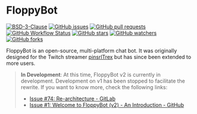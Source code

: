 # FloppyBot

<!-- TODO: Logo -->

[![BSD-3-Clause](https://img.shields.io/github/license/rGunti/FloppyBot)](https://github.com/rGunti/FloppyBot/blob/master/LICENSE)
[![GitHub issues](https://img.shields.io/github/issues/rGunti/FloppyBot)](https://github.com/rGunti/FloppyBot/issues)
[![GitHub pull requests](https://img.shields.io/github/issues-pr/rGunti/FloppyBot.svg?style=flat)](https://github.com/rGunti/FloppyBot/pulls)
[![GitHub Workflow Status](https://img.shields.io/github/workflow/status/rGunti/FloppyBot/Build%20&%20Test/main)](https://github.com/rGunti/FloppyBot/actions/workflows/build-test.yml)
[![GitHub stars](https://img.shields.io/github/stars/rGunti/FloppyBot.svg?style=social&label=Stars&style=plastic)]()
[![GitHub watchers](https://img.shields.io/github/watchers/rGunti/FloppyBot.svg?style=social&label=Watch&style=plastic)]()
[![GitHub forks](https://img.shields.io/github/forks/rGunti/FloppyBot.svg?style=social&label=Fork&style=plastic)]()

FloppyBot is an open-source, multi-platform chat bot. It was originally designed for the Twitch streamer [pinsrlTrex](https://twitch.tv/pinsrltrex) but has since been extended to more users.

> **In Development**: At this time, FloppyBot v2 is currently in development. Development on v1 has been stopped to facilitate the rewrite. If you want to know more, check the following links:
>
> - [Issue #74: Re-architecture - GitLab](https://gitlab.com/rGunti/pinsrbot/-/issues/74)
> - [Issue #1: Welcome to FloppyBot (v2) - An Introduction - GitHub](https://github.com/rGunti/FloppyBot/issues/1)

